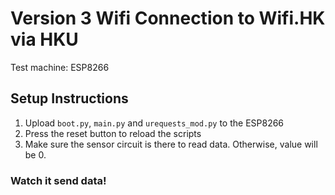 # Version 3 Wifi Connection to Wifi.HK via HKU

Test machine: ESP8266

## Setup Instructions

1. Upload `boot.py`, `main.py` and `urequests_mod.py` to the ESP8266
2. Press the reset button to reload the scripts
3. Make sure the sensor circuit is there to read data. Otherwise, value will be 0.

### Watch it send data!
